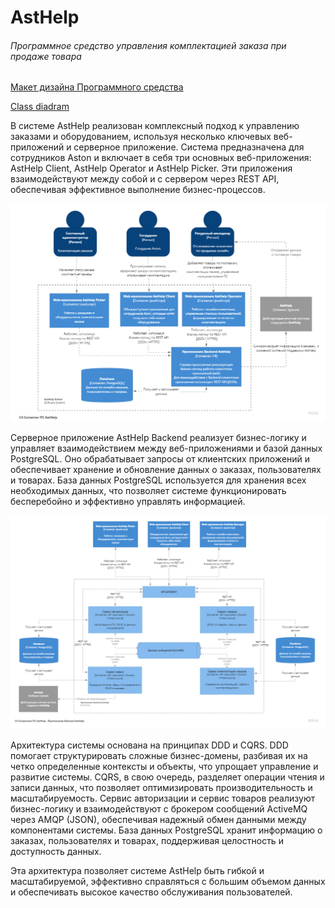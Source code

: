 # AstHelp
###### Программное средство управления комплектацией заказа при продаже товара

 [Макет дизайна Программного средства](https://www.figma.com/design/8CPJnddexH57UAMTKLGtJ4/%D0%B4%D0%B8%D0%BF%D0%BB%D0%BE%D0%BC?node-id=0-1&t=XpH2bcQ2ieBZyz36-1)

 [Class diadram](https://github.com/polinaLesak/AstHelp/blob/main/doc/images/class.png)


В системе AstHelp реализован комплексный подход к управлению заказами и оборудованием, используя несколько ключевых веб-приложений и серверное приложение. Система предназначена для сотрудников Aston и включает в себя три основных веб-приложения: AstHelp Client, AstHelp Operator и AstHelp Picker. Эти приложения взаимодействуют между собой и с сервером через REST API, обеспечивая эффективное выполнение бизнес-процессов.

![C4-container](https://github.com/polinaLesak/AstHelp/blob/main/doc/images/C4_container.jpg)
 

Серверное приложение AstHelp Backend реализует бизнес-логику и управляет взаимодействием между веб-приложениями и базой данных PostgreSQL. Оно обрабатывает запросы от клиентских приложений и обеспечивает хранение и обновление данных о заказах, пользователях и товарах. База данных PostgreSQL используется для хранения всех необходимых данных, что позволяет системе функционировать бесперебойно и эффективно управлять информацией.

![C4-component](https://github.com/polinaLesak/AstHelp/blob/main/doc/images/C4_component.jpg)


Архитектура системы основана на принципах DDD и CQRS. DDD помогает структурировать сложные бизнес-домены, разбивая их на четко определенные контексты и объекты, что упрощает управление и развитие системы. CQRS, в свою очередь, разделяет операции чтения и записи данных, что позволяет оптимизировать производительность и масштабируемость. Сервис авторизации и сервис товаров реализуют бизнес-логику и взаимодействуют с брокером сообщений ActiveMQ через AMQP (JSON), обеспечивая надежный обмен данными между компонентами системы. База данных PostgreSQL хранит информацию о заказах, пользователях и товарах, поддерживая целостность и доступность данных.

Эта архитектура позволяет системе AstHelp быть гибкой и масштабируемой, эффективно справляться с большим объемом данных и обеспечивать высокое качество обслуживания пользователей.

